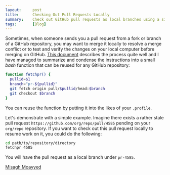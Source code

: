 ```yaml
---
layout:     post
title:      Checking Out Pull Requests Locally
summary:    Check out GitHub pull requests as local branches using a simple bash function.
tags:       [Blog]
---
```


Sometimes, when someone sends you a pull request from a fork or branch of a GitHub repository, you may want to merge it 
locally to resolve a merge conflict or to test and verify the changes on your local computer before merging on GitHub. [This document](https://help.github.com/en/github/collaborating-with-issues-and-pull-requests/checking-out-pull-requests-locally) describes the process quite well and I have managed to summarize and condense the 
instructions into a small *bash* function that can be reused for any GitHub repository:

```bash
function fetchpr() {
  pullid=$1
  branch="pr-${pullid}"
  git fetch origin pull/$pullid/head:$branch
  git checkout $branch
}
```  

You can reuse the function by putting it into the likes of your `.profile`.

Let's demonstrate with a simple example. Imagine there exists a rather stale pull 
request `https://github.com/org/repo/pull/4585` pending on your `org/repo` repository. If you want to check out this pull request
locally to resume work on it, you could do the following:

```bash
cd path/to/repository/directory
fetchpr 4585
```         

You will have the pull request as a local branch under `pr-4585`.

[Misagh Moayyed](https://twitter.com/misagh84)
